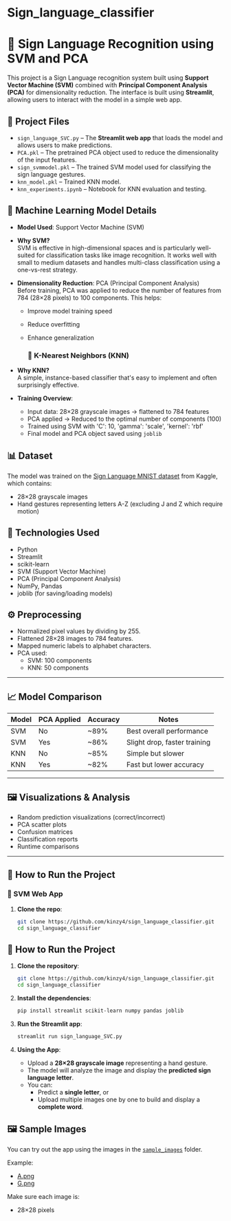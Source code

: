 # Sign_language_classifier

# 🧠 Sign Language Recognition using SVM and PCA

This project is a Sign Language recognition system built using **Support Vector Machine (SVM)** combined with **Principal Component Analysis (PCA)** for dimensionality reduction. The interface is built using **Streamlit**, allowing users to interact with the model in a simple web app.

## 📁 Project Files

- `sign_language_SVC.py` – The **Streamlit web app** that loads the model and allows users to make predictions.
- `PCA.pkl` – The pretrained PCA object used to reduce the dimensionality of the input features.
- `sign_svmmodel.pkl` – The trained SVM model used for classifying the sign language gestures.
- `knn_model.pkl` – Trained KNN model.
- `knn_experiments.ipynb` – Notebook for KNN evaluation and testing.

## 🤖 Machine Learning Model Details

- **Model Used**: Support Vector Machine (SVM)
- **Why SVM?**  
  SVM is effective in high-dimensional spaces and is particularly well-suited for classification tasks like image recognition. It works well with small to medium datasets and handles multi-class classification using a one-vs-rest strategy.

- **Dimensionality Reduction**: PCA (Principal Component Analysis)  
  Before training, PCA was applied to reduce the number of features from 784 (28×28 pixels) to 100 components. This helps:
  - Improve model training speed
  - Reduce overfitting
  - Enhance generalization
 
    ### 🔎 K-Nearest Neighbors (KNN)

- **Why KNN?**  
  A simple, instance-based classifier that's easy to implement and often surprisingly effective.

  
- **Training Overview**:
  - Input data: 28×28 grayscale images → flattened to 784 features
  - PCA applied → Reduced to the optimal number of components (100)
  - Trained using SVM with 'C': 10, 'gamma': 'scale', 'kernel': 'rbf'
  - Final model and PCA object saved using `joblib`

## 📊 Dataset
The model was trained on the [Sign Language MNIST dataset](https://www.kaggle.com/datasets/datamunge/sign-language-mnist) from Kaggle, which contains:
- 28×28 grayscale images
- Hand gestures representing letters A-Z (excluding J and Z which require motion)
  
## 🧰 Technologies Used

- Python
- Streamlit
- scikit-learn
- SVM (Support Vector Machine)
- PCA (Principal Component Analysis)
- NumPy, Pandas  
- joblib (for saving/loading models)


## ⚙️ Preprocessing

- Normalized pixel values by dividing by 255.
- Flattened 28×28 images to 784 features.
- Mapped numeric labels to alphabet characters.
- PCA used:
  - SVM: 100 components
  - KNN: 50 components

---

## 📈 Model Comparison

| Model | PCA Applied | Accuracy | Notes                        |
|-------|-------------|----------|------------------------------|
| SVM   | No          | ~89%     | Best overall performance     |
| SVM   | Yes         | ~86%     | Slight drop, faster training |
| KNN   | No          | ~85%     | Simple but slower            |
| KNN   | Yes         | ~82%     | Fast but lower accuracy      |

---

## 🖼️ Visualizations & Analysis

- Random prediction visualizations (correct/incorrect)
- PCA scatter plots
- Confusion matrices
- Classification reports
- Runtime comparisons

---

## 🚀 How to Run the Project

### 🧪 SVM Web App

1. **Clone the repo**:

   ```bash
   git clone https://github.com/kinzy4/sign_language_classifier.git
   cd sign_language_classifier
## 🚀 How to Run the Project

1. **Clone the repository**:

   ```bash
   git clone https://github.com/kinzy4/sign_language_classifier.git
   cd sign_language_classifier
2. **Install the dependencies**:

    ```bash
    pip install streamlit scikit-learn numpy pandas joblib

3. **Run the Streamlit app**:

    ```bash
    streamlit run sign_language_SVC.py
 
4. **Using the App**:

   - Upload a **28×28 grayscale image** representing a hand gesture.
   - The model will analyze the image and display the **predicted sign language letter**.
   - You can:
     - Predict a **single letter**, or
     - Upload multiple images one by one to build and display a **complete word**.

   
## 🖼️ Sample Images

You can try out the app using the images in the [`sample_images`](sample_images) folder.

Example:
- [A.png](sample_images/A.png)
- [G.png](sample_images/G.png)


Make sure each image is:
- 28×28 pixels
